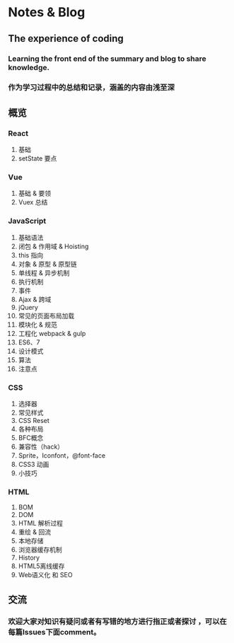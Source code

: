 # Notes & Blog
## The experience of coding
### Learning the front end of the summary and blog to share knowledge.
### 作为学习过程中的总结和记录，涵盖的内容由浅至深

## 概览

### React
1. 基础
1. setState 要点

### Vue
1. 基础 & 要领
1. Vuex 总结

### JavaScript
1. 基础语法
1. 闭包 & 作用域 & Hoisting
1. this 指向
1. 对象 & 原型 & 原型链
1. 单线程 & 异步机制
1. 执行机制
1. 事件
1. Ajax & 跨域
1. jQuery
1. 常见的页面布局加载
1. 模块化 & 规范
1. 工程化 webpack & gulp
1. ES6、7
1. 设计模式
1. 算法
1. 注意点

### CSS
1. 选择器
1. 常见样式
2. CSS Reset
3. 各种布局
4. BFC概念
5. 兼容性（hack）
7. Sprite，Iconfont，@font-face
6. CSS3 动画
1. 小技巧

### HTML
1. BOM
2. DOM
4. HTML 解析过程
5. 重绘 & 回流
6. 本地存储
7. 浏览器缓存机制
8. History
9. HTML5离线缓存
10. Web语义化 和 SEO





## 交流
### 欢迎大家对知识有疑问或者有写错的地方进行指正或者探讨 ，可以在每篇Issues下面comment。

